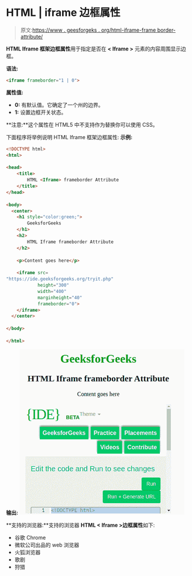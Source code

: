 # HTML | iframe 边框属性

> 原文:[https://www . geesforgeks . org/html-iframe-frame border-attribute/](https://www.geeksforgeeks.org/html-iframe-frameborder-attribute/)

**HTML Iframe 框架边框属性**用于指定是否在 **< Iframe >** 元素的内容周围显示边框。

**语法:**

```html
<iframe frameborder="1 | 0">
```

**属性值:**

*   **0:** 有默认值。它确定了一个州的边界。
*   **1:** 设置边框开关状态。

**注意:**这个属性在 HTML5 中不支持作为替换你可以使用 CSS。

下面程序将举例说明 HTML Iframe 框架边框属性:
**示例:**

```html
<!DOCTYPE html>
<html>

<head>
    <title>
        HTML <Iframe> frameborder Attribute
    </title>
</head>

<body>
  <center>
    <h1 style="color:green;">
        GeeksforGeeks
    </h1>
    <h2>
        HTML Iframe frameborder Attribute
    </h2>

    <p>Content goes here</p>

    <iframe src=
"https://ide.geeksforgeeks.org/tryit.php"
            height="300" 
            width="400" 
            marginheight="40" 
            frameborder="0">
    </iframe>
  </center>

</body>

</html>
```

**输出:**
[![](img/fe40912f277ae59fcdcdd1279c322a0c.png)](https://media.geeksforgeeks.org/wp-content/uploads/20190916151920/Screenshot-from-2019-09-16-15-18-04.png)

**支持的浏览器:**支持的浏览器 **HTML < Iframe >边框属性**如下:

*   谷歌 Chrome
*   微软公司出品的 web 浏览器
*   火狐浏览器
*   歌剧
*   狩猎
